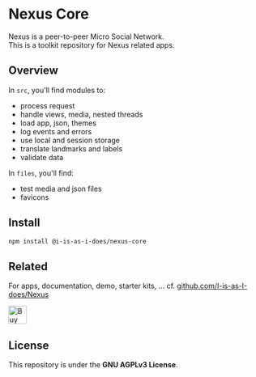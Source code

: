 # Nexus Core

Nexus is a peer-to-peer Micro Social Network.  
This is a toolkit repository for Nexus related apps.

## Overview

In `src`, you'll find modules to:

- process request
- handle views, media, nested threads
- load app, json, themes
- log events and errors
- use local and session storage
- translate landmarks and labels
- validate data

In `files`, you'll find:

- test media and json files
- favicons

## Install

```bash
npm install @i-is-as-i-does/nexus-core
```

## Related

For apps, documentation, demo, starter kits, ... cf. [github.com/I-is-as-I-does/Nexus](https://github.com/I-is-as-I-does/Nexus) 

<a href='https://ko-fi.com/I2I17EOYP' target='_blank'><img height='36' style='border:0px;height:36px;' src='https://cdn.ko-fi.com/cdn/kofi2.png?v=3' border='0' alt='Buy Me a Coffee at ko-fi.com' /></a>

## License

This repository is under the **GNU AGPLv3 License**. 